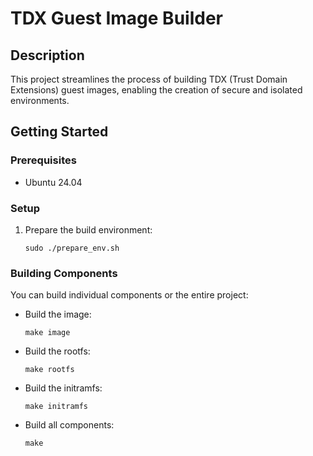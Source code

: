 # TDX Guest Image Builder

## Description
This project streamlines the process of building TDX (Trust Domain Extensions) guest images, enabling the creation of secure and isolated environments.

## Getting Started

### Prerequisites
- Ubuntu 24.04

### Setup
1. Prepare the build environment:
   ```
   sudo ./prepare_env.sh
   ```

### Building Components
You can build individual components or the entire project:

- Build the image:
  ```
  make image
  ```

- Build the rootfs:
  ```
  make rootfs
  ```

- Build the initramfs:
  ```
  make initramfs
  ```

- Build all components:
  ```
  make
  ```
